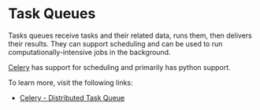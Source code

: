 # Task Queues

Tasks queues receive tasks and their related data, runs them, then delivers their results. They can support scheduling and can be used to run computationally-intensive jobs in the background.

[Celery](https://docs.celeryproject.org/en/stable/) has support for scheduling and primarily has python support.

To learn more, visit the following links:

- [Celery - Distributed Task Queue](https://docs.celeryq.dev/en/stable/)
